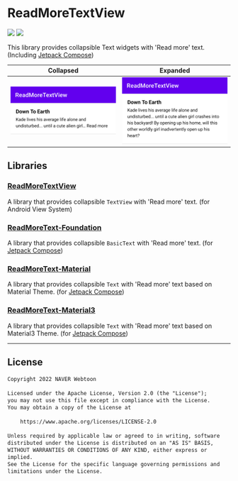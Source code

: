 # ReadMoreTextView

<a href="https://opensource.org/licenses/Apache-2.0"><img src="https://img.shields.io/badge/License-Apache%202.0-blue.svg"/></a>
<a href='https://developer.android.com'><img src='http://img.shields.io/badge/platform-android-green.svg'/></a>

This library provides collapsible Text widgets with 'Read more' text. (Including [Jetpack Compose][compose])

| Collapsed                               | Expanded                              |
| --------------------------------------- | ------------------------------------- |
| <img width="300" src="docs/images/collapsed.png" /> | <img width="300" src="docs/images/expanded.png" /> |


## Libraries

### [ReadMoreTextView](./readmore/)
A library that provides collapsible `TextView` with 'Read more' text. (for Android View System)

### [ReadMoreText-Foundation](./readmore-foundation/)
A library that provides collapsible `BasicText` with 'Read more' text. (for [Jetpack Compose][compose])

### [ReadMoreText-Material](./readmore-material/)
A library that provides collapsible `Text` with 'Read more' text based on Material Theme. (for [Jetpack Compose][compose])

### [ReadMoreText-Material3](./readmore-material3/)
A library that provides collapsible `Text` with 'Read more' text based on Material3 Theme. (for [Jetpack Compose][compose])

---

## License

```
Copyright 2022 NAVER Webtoon

Licensed under the Apache License, Version 2.0 (the "License");
you may not use this file except in compliance with the License.
You may obtain a copy of the License at

    https://www.apache.org/licenses/LICENSE-2.0

Unless required by applicable law or agreed to in writing, software
distributed under the License is distributed on an "AS IS" BASIS,
WITHOUT WARRANTIES OR CONDITIONS OF ANY KIND, either express or implied.
See the License for the specific language governing permissions and
limitations under the License.
```

[compose]: https://developer.android.com/jetpack/compose
